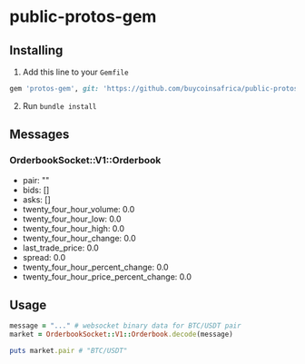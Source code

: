 # public-protos-gem

## Installing

1. Add this line to your `Gemfile`
```ruby
gem 'protos-gem', git: 'https://github.com/buycoinsafrica/public-protos-gem', branch: 'master'
```
2. Run `bundle install`

## Messages

### OrderbookSocket::V1::Orderbook
- pair: ""
- bids: []
- asks: []
- twenty_four_hour_volume: 0.0
- twenty_four_hour_low: 0.0
- twenty_four_hour_high: 0.0
- twenty_four_hour_change: 0.0
- last_trade_price: 0.0
- spread: 0.0
- twenty_four_hour_percent_change: 0.0
- twenty_four_hour_price_percent_change: 0.0

## Usage

```ruby
message = "..." # websocket binary data for BTC/USDT pair
market = OrderbookSocket::V1::Orderbook.decode(message)

puts market.pair # "BTC/USDT"
```
